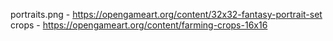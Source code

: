 portraits.png - https://opengameart.org/content/32x32-fantasy-portrait-set
crops - https://opengameart.org/content/farming-crops-16x16
